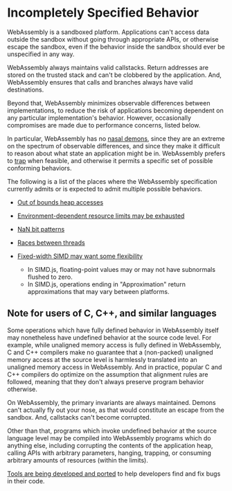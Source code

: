 # Incompletely Specified Behavior

WebAssembly is a sandboxed platform. Applications can't access data outside the sandbox without going through appropriate APIs, or otherwise escape the sandbox, even if the behavior inside the sandbox should ever be unspecified in any way.

WebAssembly always maintains valid callstacks. Return addresses are stored on the trusted stack and can't be clobbered by the application. And, WebAssembly ensures that calls and branches always have valid destinations.

Beyond that, WebAssembly minimizes observable differences between implementations, to reduce the risk of applications becoming dependent on any particular implementation's behavior. However, occasionally compromises are made due to performance concerns, listed below.

In particular, WebAssembly has no [nasal demons](https://en.wikipedia.org/w/index.php?title=Nasal_demons), since they are an extreme on the spectrum of observable differences, and since they make it difficult to reason about what state an application might be in. WebAssembly prefers to [trap](AstSemantics.md) when feasible, and otherwise it permits a specific set of possible conforming behaviors.

The following is a list of the places where the WebAssembly specification currently admits or is expected to admit multiple possible behaviors.

 - [Out of bounds heap accesses](AstSemantics.md#accessing-the-heap)

 - [Environment-dependent resource limits may be exhausted](AstSemantics.md)

 - [NaN bit patterns](AstSemantics.md#floating-point-operations)

 - [Races between threads](EssentialPostMVPFeatures.md#threads)

 - [Fixed-width SIMD may want some flexibility](EssentialPostMVPFeatures.md#fixed-width-simd)
   - In SIMD.js, floating-point values may or may not have subnormals flushed to zero.
   - In SIMD.js, operations ending in "Approximation" return approximations that may vary between platforms.

## Note for users of C, C++, and similar languages

Some operations which have fully defined behavior in WebAssembly itself may nonetheless have undefined behavior at the source code level. For example, while unaligned memory access is fully defined in WebAssembly, C and C++ compilers make no guarantee that a (non-packed) unaligned memory access at the source level is harmlessly translated into an unaligned memory access in WebAssembly. And in practice, popular C and C++ compilers do optimize on the assumption that alignment rules are followed, meaning that they don't always preserve program behavior otherwise.

On WebAssembly, the primary invariants are always maintained. Demons can't actually fly out your nose, as that would constitute an escape from the sandbox. And, callstacks can't become corrupted.

Other than that, programs which invoke undefined behavior at the source language level may be compiled into WebAssembly programs which do anything else, including corrupting the contents of the application heap, calling APIs with arbitrary parameters, hanging, trapping, or consuming arbitrary amounts of resources (within the limits).

[Tools are being developed and ported](Tooling.md) to help developers find and fix bugs in their code.
